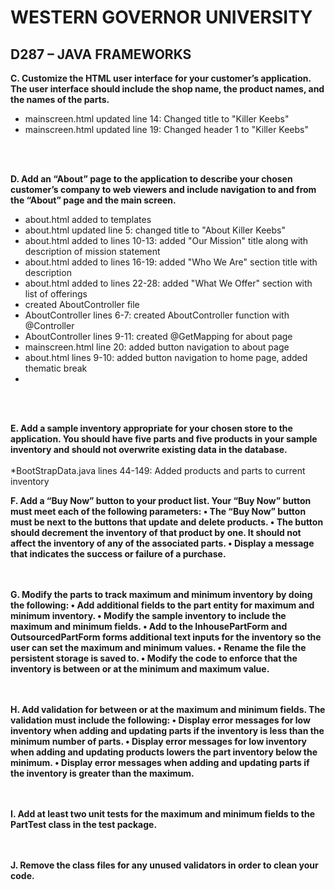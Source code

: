 
# WESTERN GOVERNOR UNIVERSITY 
## D287 – JAVA FRAMEWORKS

**C. Customize the HTML user interface for your customer’s application. The user interface should include the shop name, the product names, and the names of the parts.**
<br/>
* mainscreen.html updated line 14: Changed title to "Killer Keebs"
* mainscreen.html updated line 19: Changed header 1 to "Killer Keebs"
<br/>
<br/>


**D.  Add an “About” page to the application to describe your chosen customer’s company to web viewers and include navigation to and from the “About” page and the main screen.**
* about.html added to templates
* about.html updated line 5: changed title to "About Killer Keebs"
* about.html added to lines 10-13: added "Our Mission" title along with description of mission statement
* about.html added to lines 16-19: added "Who We Are" section title with description
* about.html added to lines 22-28: added "What We Offer" section with list of offerings
* created AboutController file
* AboutController lines 6-7: created AboutController function with @Controller
* AboutController lines 9-11: created @GetMapping for about page
* mainscreen.html line 20: added button navigation to about page
* about.html lines 9-10: added button navigation to home page, added thematic break
* 
<br/>
<br/>



**E.  Add a sample inventory appropriate for your chosen store to the application. You should have five parts and five products in your sample inventory and should not overwrite existing data in the database.**
<br/>
<br/>
*BootStrapData.java lines 44-149: Added products and parts to current inventory



**F.  Add a “Buy Now” button to your product list. Your “Buy Now” button must meet each of the following parameters:
•  The “Buy Now” button must be next to the buttons that update and delete products.
•  The button should decrement the inventory of that product by one. It should not affect the inventory of any of the associated parts.
•  Display a message that indicates the success or failure of a purchase.**
<br/>
<br/>
<br/>

**G.  Modify the parts to track maximum and minimum inventory by doing the following:
•  Add additional fields to the part entity for maximum and minimum inventory.
•  Modify the sample inventory to include the maximum and minimum fields.
•  Add to the InhousePartForm and OutsourcedPartForm forms additional text inputs for the inventory so the user can set the maximum and minimum values.
•  Rename the file the persistent storage is saved to.
•  Modify the code to enforce that the inventory is between or at the minimum and maximum value.**
<br/>
<br/>
<br/>

**H.  Add validation for between or at the maximum and minimum fields. The validation must include the following:
•  Display error messages for low inventory when adding and updating parts if the inventory is less than the minimum number of parts.
•  Display error messages for low inventory when adding and updating products lowers the part inventory below the minimum.
•  Display error messages when adding and updating parts if the inventory is greater than the maximum.**
<br/>
<br/>
<br/>


**I.  Add at least two unit tests for the maximum and minimum fields to the PartTest class in the test package.**
<br/>
<br/>
<br/>

**J.  Remove the class files for any unused validators in order to clean your code.**
<br/>
<br/>
<br/>

